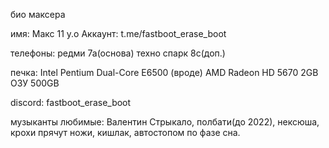 био максера 

имя: Макс
11 y.o
Аккаунт: t.me/fastboot_erase_boot

телефоны: редми 7а(основа) техно спарк 8с(доп.)

печка:
Intel Pentium Dual-Core E6500 (вроде)
AMD Radeon HD 5670
2GB ОЗУ
500GB 

discord: fastboot_erase_boot

музыканты любимые: Валентин Стрыкало, полбати(до 2022), нексюша, крохи прячут ножи, кишлак, автостопом по фазе сна.


